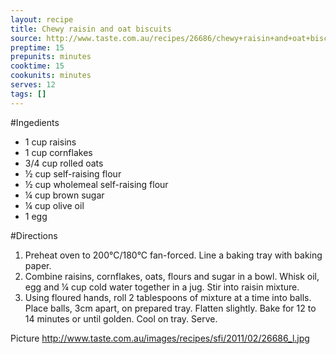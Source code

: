 ```yaml
---
layout: recipe
title: Chewy raisin and oat biscuits
source: http://www.taste.com.au/recipes/26686/chewy+raisin+and+oat+biscuits
preptime: 15
prepunits: minutes
cooktime: 15
cookunits: minutes
serves: 12
tags: []
---
```

#Ingedients
* 1 cup raisins
* 1 cup cornflakes
* 3/4 cup rolled oats
* &frac12; cup self-raising flour
* &frac12; cup wholemeal self-raising flour
* &frac14; cup brown sugar
* &frac14; cup olive oil
* 1 egg

#Directions
1. Preheat oven to 200&deg;C/180&deg;C fan-forced. Line a baking tray with baking paper.
2. Combine raisins, cornflakes, oats, flours and sugar in a bowl. Whisk oil, egg and &frac14; cup cold water together in a jug. Stir into raisin mixture.
3. Using floured hands, roll 2 tablespoons of mixture at a time into balls. Place balls, 3cm apart, on prepared tray. Flatten slightly. Bake for 12 to 14 minutes or until golden. Cool on tray. Serve.

Picture
http://www.taste.com.au/images/recipes/sfi/2011/02/26686_l.jpg